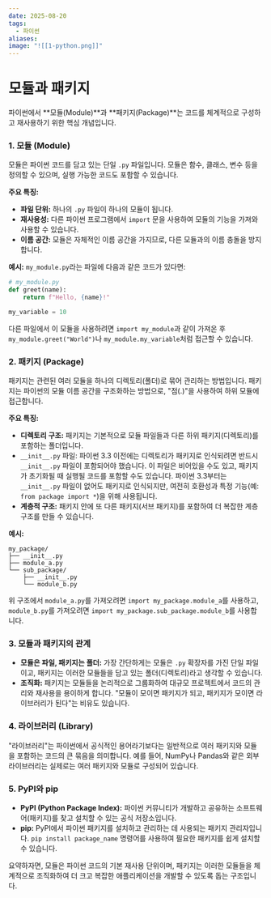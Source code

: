 ```yaml
---
date: 2025-08-20
tags:
  - 파이썬
aliases:
image: "![[1-python.png]]"
---
```


# 모듈과 패키지

파이썬에서 **모듈(Module)**과 **패키지(Package)**는 코드를 체계적으로 구성하고 재사용하기 위한 핵심 개념입니다.

### 1. 모듈 (Module)
모듈은 파이썬 코드를 담고 있는 단일 `.py` 파일입니다. 모듈은 함수, 클래스, 변수 등을 정의할 수 있으며, 실행 가능한 코드도 포함할 수 있습니다.

**주요 특징:**
*   **파일 단위:** 하나의 `.py` 파일이 하나의 모듈이 됩니다.
*   **재사용성:** 다른 파이썬 프로그램에서 `import` 문을 사용하여 모듈의 기능을 가져와 사용할 수 있습니다.
*   **이름 공간:** 모듈은 자체적인 이름 공간을 가지므로, 다른 모듈과의 이름 충돌을 방지합니다.

**예시:**
`my_module.py`라는 파일에 다음과 같은 코드가 있다면:
```python
# my_module.py
def greet(name):
    return f"Hello, {name}!"

my_variable = 10
```
다른 파일에서 이 모듈을 사용하려면 `import my_module`과 같이 가져온 후 `my_module.greet("World")`나 `my_module.my_variable`처럼 접근할 수 있습니다.

### 2. 패키지 (Package)
패키지는 관련된 여러 모듈을 하나의 디렉토리(폴더)로 묶어 관리하는 방법입니다. 패키지는 파이썬의 모듈 이름 공간을 구조화하는 방법으로, "점(.)"을 사용하여 하위 모듈에 접근합니다.

**주요 특징:**
*   **디렉토리 구조:** 패키지는 기본적으로 모듈 파일들과 다른 하위 패키지(디렉토리)를 포함하는 폴더입니다.
*   `__init__.py` 파일: 파이썬 3.3 이전에는 디렉토리가 패키지로 인식되려면 반드시 `__init__.py` 파일이 포함되어야 했습니다. 이 파일은 비어있을 수도 있고, 패키지가 초기화될 때 실행될 코드를 포함할 수도 있습니다. 파이썬 3.3부터는 `__init__.py` 파일이 없어도 패키지로 인식되지만, 여전히 호환성과 특정 기능(예: `from package import *`)을 위해 사용됩니다.
*   **계층적 구조:** 패키지 안에 또 다른 패키지(서브 패키지)를 포함하여 더 복잡한 계층 구조를 만들 수 있습니다.

**예시:**
```
my_package/
├── __init__.py
├── module_a.py
└── sub_package/
    ├── __init__.py
    └── module_b.py
```
위 구조에서 `module_a.py`를 가져오려면 `import my_package.module_a`를 사용하고, `module_b.py`를 가져오려면 `import my_package.sub_package.module_b`를 사용합니다.

### 3. 모듈과 패키지의 관계
*   **모듈은 파일, 패키지는 폴더:** 가장 간단하게는 모듈은 `.py` 확장자를 가진 단일 파일이고, 패키지는 이러한 모듈들을 담고 있는 폴더(디렉토리)라고 생각할 수 있습니다.
*   **조직화:** 패키지는 모듈들을 논리적으로 그룹화하여 대규모 프로젝트에서 코드의 관리와 재사용을 용이하게 합니다. "모듈이 모이면 패키지가 되고, 패키지가 모이면 라이브러리가 된다"는 비유도 있습니다.

### 4. 라이브러리 (Library)
"라이브러리"는 파이썬에서 공식적인 용어라기보다는 일반적으로 여러 패키지와 모듈을 포함하는 코드의 큰 묶음을 의미합니다. 예를 들어, NumPy나 Pandas와 같은 외부 라이브러리는 실제로는 여러 패키지와 모듈로 구성되어 있습니다.

### 5. PyPI와 pip
*   **PyPI (Python Package Index):** 파이썬 커뮤니티가 개발하고 공유하는 소프트웨어(패키지)를 찾고 설치할 수 있는 공식 저장소입니다.
*   **pip:** PyPI에서 파이썬 패키지를 설치하고 관리하는 데 사용되는 패키지 관리자입니다. `pip install package_name` 명령어를 사용하여 필요한 패키지를 쉽게 설치할 수 있습니다.

요약하자면, 모듈은 파이썬 코드의 기본 재사용 단위이며, 패키지는 이러한 모듈들을 체계적으로 조직화하여 더 크고 복잡한 애플리케이션을 개발할 수 있도록 돕는 구조입니다.